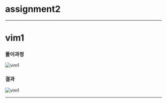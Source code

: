 # assignment2
---
# vim1

### 풀이과정

![vim1](https://user-images.githubusercontent.com/94304874/144719374-6a9a96e8-47c7-4f7b-a4e8-e114fd8dc8e3.gif)


### 결과

![vim1](https://user-images.githubusercontent.com/94304874/144719394-ea2261c5-cc1d-4083-8860-0d8388171cab.png)


---
